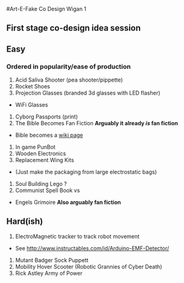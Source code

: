#Art-E-Fake Co Design Wigan 1
## First stage co-design idea session


## Easy
### Ordered in popularity/ease of production

 1. Acid Saliva Shooter (pea shooter/pippette)
 1. Rocket Shoes
 1. Projection Glasses (branded 3d glasses with LED flasher)
  * WiFi Glasses
 1. Cyborg Passports (print)
 1. The Bible Becomes Fan Fiction **Arguably it already *is* fan fiction**
  * Bible becomes a [wiki page](http://biblewiki.net/static/Bible_Wiki)
 1. In game PunBot
 1. Wooden Electronics
 1. Replacement Wing Kits 
  * (Just make the packaging from large electrostatic bags) 
 1. Soul Building Lego ?
 1. Communist Spell Book vs
  * Engels Grimoire **Also arguably fan fiction**

## Hard(ish)


 1. ElectroMagnetic tracker to track robot movement 
  * See http://www.instructables.com/id/Arduino-EMF-Detector/ 
 1. Mutant Badger Sock Puppett
 1. Mobility Hover Scooter (Robotic Grannies of Cyber Death)
 1. Rick Astley Army of Power

